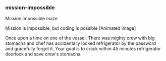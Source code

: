 ### mission-impossible
Mission impossible maze 


Mission is impossible, but coding is possible  [Animated image] 
 
Once upon a time on one of the vessel. There was mighty crew with big stomachs and chef has accidentally locked refrigerator by the password and gracefully forgot it.
Your goal is to crack within 45 minutes refrigerator doorlock and save crew's stomachs.
 
